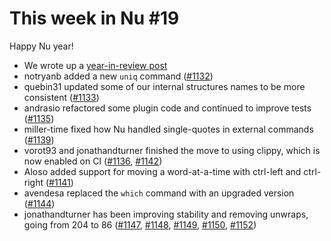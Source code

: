 # This week in Nu #19

Happy Nu year!

- We wrote up a [year-in-review post](https://www.nushell.sh/blog/2019/12/31/happy-nu-year-2020.html)
- notryanb added a new `uniq` command ([#1132](https://github.com/nushell/nushell/pull/1132))
- quebin31 updated some of our internal structures names to be more consistent ([#1133](https://github.com/nushell/nushell/pull/1133))
- andrasio refactored some plugin code and continued to improve tests ([#1135](https://github.com/nushell/nushell/pull/1135))
- miller-time fixed how Nu handled single-quotes in external commands ([#1139](https://github.com/nushell/nushell/pull/1139))
- vorot93 and jonathandturner finished the move to using clippy, which is now enabled on CI ([#1136](https://github.com/nushell/nushell/pull/1136), [#1142](https://github.com/nushell/nushell/pull/1142))
- Aloso added support for moving a word-at-a-time with ctrl-left and ctrl-right ([#1141](https://github.com/nushell/nushell/pull/1141))
- avendesa replaced the `which` command with an upgraded version ([#1144](https://github.com/nushell/nushell/pull/1144))
- jonathandturner has been improving stability and removing unwraps, going from 204 to 86 ([#1147](https://github.com/nushell/nushell/pull/1147), [#1148](https://github.com/nushell/nushell/pull/1148), [#1149](https://github.com/nushell/nushell/pull/1149), [#1150](https://github.com/nushell/nushell/pull/1150), [#1152](https://github.com/nushell/nushell/pull/1152))
